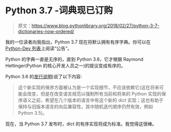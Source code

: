 # Python 3.7 -词典现已订购

> 原文：<https://www.blog.pythonlibrary.org/2018/02/27/python-3-7-dictionaries-now-ordered/>

我的一位读者向我指出，Python 3.7 现在将默认拥有有序字典。你可以在 [Python-Dev 列表](https://mail.python.org/pipermail/python-dev/2017-December/151283.html)上阅读“公告”。

Python 的字典一直是无序的，直到 Python 3.6，它才根据 Raymond Hettinger(Python 的核心开发人员之一)的提议变成有序的。

Python 3.6 的[发行说明](https://docs.python.org/3/whatsnew/3.6.html#new-dict-implementation))说了以下内容:

> 这个新实现的保序方面被认为是一个实现细节，不应该依赖它(这在将来可能会改变，但是在改变语言规范以强制所有当前和将来的 Python 实现的保序语义之前，希望在几个版本的语言中有这个新的 dict 实现；这也有助于保持与旧版本语言的向后兼容性，其中随机迭代顺序仍然有效，例如 Python 3.5)。

现在，当 Python 3.7 发布时，dict 的有序实现将成为标准。我觉得这很棒。